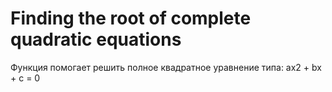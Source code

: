 # Finding the root of complete quadratic equations
Функция помогает решить полное квадратное уравнение типа: ax2 + bx + c = 0
